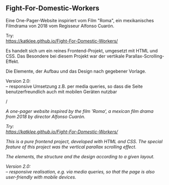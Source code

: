 ## Fight-For-Domestic-Workers

Eine One-Pager-Website inspiriert vom Film "Roma", ein mexikanisches Filmdrama von 2018 vom Regisseur Alfonso Cuarón.  

Try:  
https://katklee.github.io/Fight-For-Domestic-Workers/

Es handelt sich um ein reines Frontend-Projekt, umgesetzt mit HTML und CSS. Das Besondere bei diesem Projekt war der vertikale Parallax-Scrolling-Effekt.

Die Elemente, der Aufbau und das Design nach gegebener Vorlage.

Version 2.0:  
– responsive Umsetzung z.B. per media queries, so dass die Seite benutzerfreundlich auch mit mobilen Geräten nutzbar

/

*A one-pager website inspired by the film 'Roma', a mexican film drama from 2018 by director Alfonso Cuarón.*  

*Try:  
https://katklee.github.io/Fight-For-Domestic-Workers/*

*This is a pure frontend project, developed with HTML and CSS. The special feature of this project was the vertical parallax scrolling effect.*

*The elements, the structure and the design according to a given layout.*

*Version 2.0:  
– responsive realisation, e.g. via media queries, so that the page is also user-friendly with mobile devices.*
